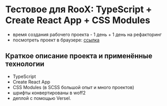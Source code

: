 # Тестовое для RooX: TypeScript + Create React App + CSS Modules

- время создания рабочего проекта - 1 день + 1 день на рефакторинг
- посмотреть проект в браузере: [ссылка](https://roox-test-orcin.vercel.app/)

## Краткое описание проекта и применённые технологии
- TypeScript
- Create React App
- CSS Modules (в SCSS большой опыт и много проектов)
- шрифты конвертированы в woff2
- деплой с помощью Versel.
